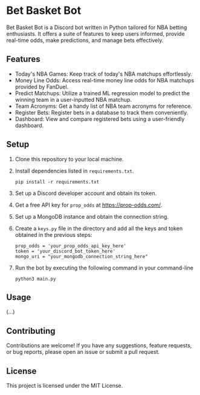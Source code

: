 # Bet Basket Bot

Bet Basket Bot is a Discord bot written in Python tailored for NBA betting enthusiasts. It offers a suite of features to keep users informed, provide real-time odds, make predictions, and manage bets effectively.

## Features

- Today's NBA Games: Keep track of today's NBA matchups effortlessly.
- Money Line Odds: Access real-time money line odds for NBA matchups provided by FanDuel.
- Predict Matchups: Utilize a trained ML regression model to predict the winning team in a user-inputted NBA matchup.
- Team Acronyms: Get a handy list of NBA team acronyms for reference.
- Register Bets: Register bets in a database to track them conveniently.
- Dashboard: View and compare registered bets using a user-friendly dashboard.

## Setup

1. Clone this repository to your local machine.
2. Install dependencies listed in `requirements.txt`.
   
    ```
    pip install -r requirements.txt
    ```
3. Set up a Discord developer account and obtain its token.
4. Get a free API key for `prop_odds` at https://prop-odds.com/.
5. Set up a MongoDB instance and obtain the connection string.
6. Create a `keys.py` file in the directory and add all the keys and token obtained in the previous steps:

   ```
   prop_odds = 'your_prop_odds_api_key_here'
   token = 'your_discord_bot_token_here'
   mongo_uri = "your_mongodb_connection_string_here"
   ```
8. Run the bot by executing the following command in your command-line

   ```
   python3 main.py
   ```

## Usage

(...)

## Contributing

Contributions are welcome! If you have any suggestions, feature requests, or bug reports, please open an issue or submit a pull request.

## License

This project is licensed under the MIT License.

